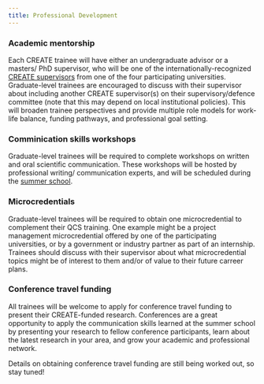 ```yaml
---
title: Professional Development
---
```


### Academic mentorship
Each CREATE trainee will have either an undergraduate advisor or a masters/
PhD supervisor, who will be one of the internationally-recognized [CREATE supervisors](https://qcs-create2024.github.io/qcs_co_pis/) 
from one of the four participating universities. Graduate-level trainees are encouraged to discuss with
their supervisor about including another CREATE supervisor(s) on their supervisory/defence committee
(note that this may depend on local institutional policies). This will broaden trainee perspectives
and provide multiple role models for work-life balance, funding pathways, and professional
goal setting.

### Comminication skills workshops
Graduate-level trainees will be required to complete workshops on written
and oral scientific communication. These workshops will be hosted by professional writing/
communication experts, and will be scheduled during the [summer school](https://qcs-create2024.github.io/about_summer_school/).

### Microcredentials
Graduate-level trainees will be required to obtain one microcredential to
complement their QCS training. One example might be a project management microcredential
offered by one of the participating universities, or by a government or industry partner as part of an
internship. Trainees should discuss with their supervisor about what microcredential topics might
be of interest to them and/or of value to their future carreer plans.

### Conference travel funding
All trainees will be welcome to apply for conference travel funding
to present their CREATE-funded research. Conferences are a great opportunity to apply the
communication skills learned at the summer school by presenting your research to fellow conference
participants, learn about the latest research in your area, and grow your academic and professional
network.

Details on obtaining conference travel funding are still being worked out, so stay tuned!
